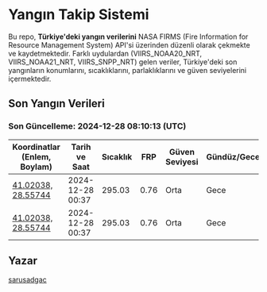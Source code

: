 # Yangın Takip Sistemi

Bu repo, **Türkiye'deki yangın verilerini** NASA FIRMS (Fire Information for Resource Management System) API'si üzerinden düzenli olarak çekmekte ve kaydetmektedir. Farklı uydulardan (VIIRS_NOAA20_NRT, VIIRS_NOAA21_NRT, VIIRS_SNPP_NRT) gelen veriler, Türkiye'deki son yangınların konumlarını, sıcaklıklarını, parlaklıklarını ve güven seviyelerini içermektedir.

## Son Yangın Verileri
### Son Güncelleme: 2024-12-28 08:10:13 (UTC)

| Koordinatlar (Enlem, Boylam) | Tarih ve Saat | Sıcaklık | FRP | Güven Seviyesi | Gündüz/Gece |
|-----------------------------|----------------|----------|-----|----------------|-------------|
| [41.02038, 28.55744](https://www.google.com/maps?q=41.02038,28.55744) | 2024-12-28 00:37 | 295.03 | 0.76 | Orta | Gece |
| [41.02038, 28.55744](https://www.google.com/maps?q=41.02038,28.55744) | 2024-12-28 00:37 | 295.03 | 0.76 | Orta | Gece |

## Yazar

[sarusadgac](https://x.com/sarusadgac)
